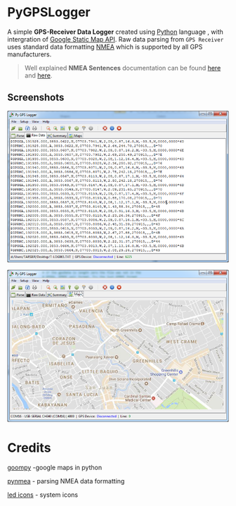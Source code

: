 # PyGPSLogger

A simple **GPS-Receiver Data Logger** created using [Python](https://www.python.org/) language , with intergration of [ Google Static Map API](https://developers.google.com/maps/documentation/static-maps/).
Raw data parsing from `GPS Receiver` uses standard data formatting [NMEA](http://www.gpsinformation.org/dale/nmea.htm) which is supported by all GPS manufacturers.


> Well explained **NMEA Sentences** documentation can be found  [here](http://aprs.gids.nl/nmea/) and [here](http://www.gpsinformation.org/dale/nmea.htm#stream).


## Screenshots
![GPSRaw](/images/gps-raw.png?raw=true "GPS Raw Data")

![GPSMap](/images/gps-map.png?raw=true "Google Static Map")

# Credits
[goompy](https://github.com/simondlevy/GooMPy) -google maps in python

[pynmea](https://pypi.python.org/pypi/pynmea/0.6.0) - parsing NMEA data formatting

[led icons](http://vitorfs.com/led-icons/) - system icons


